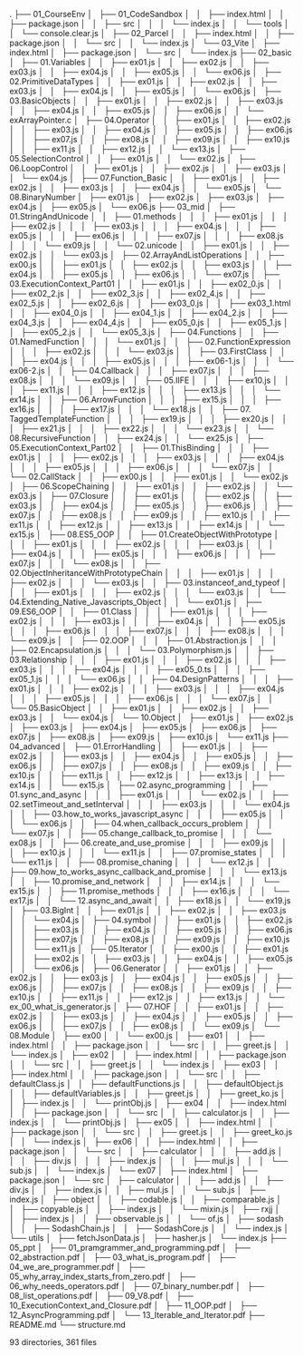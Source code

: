 .
├── 01_CourseEnv
│   ├── 01_CodeSandbox
│   │   ├── index.html
│   │   ├── package.json
│   │   ├── src
│   │   │   └── index.js
│   │   └── tools
│   │       └── console.clear.js
│   ├── 02_Parcel
│   │   ├── index.html
│   │   ├── package.json
│   │   └── src
│   │       └── index.js
│   └── 03_Vite
│       ├── index.html
│       ├── package.json
│       └── src
│           └── index.js
├── 02_basic
│   ├── 01.Variables
│   │   ├── ex01.js
│   │   ├── ex02.js
│   │   ├── ex03.js
│   │   ├── ex04.js
│   │   ├── ex05.js
│   │   └── ex06.js
│   ├── 02.PrimitiveDataTypes
│   │   ├── ex01.js
│   │   ├── ex02.js
│   │   ├── ex03.js
│   │   ├── ex04.js
│   │   ├── ex05.js
│   │   └── ex06.js
│   ├── 03.BasicObjects
│   │   ├── ex01.js
│   │   ├── ex02.js
│   │   ├── ex03.js
│   │   ├── ex04.js
│   │   ├── ex05.js
│   │   ├── ex06.js
│   │   └── exArrayPointer.c
│   ├── 04.Operator
│   │   ├── ex01.js
│   │   ├── ex02.js
│   │   ├── ex03.js
│   │   ├── ex04.js
│   │   ├── ex05.js
│   │   ├── ex06.js
│   │   ├── ex07.js
│   │   ├── ex08.js
│   │   ├── ex09.js
│   │   ├── ex10.js
│   │   ├── ex11.js
│   │   ├── ex12.js
│   │   └── ex13.js
│   ├── 05.SelectionControl
│   │   ├── ex01.js
│   │   └── ex02.js
│   ├── 06.LoopControl
│   │   ├── ex01.js
│   │   ├── ex02.js
│   │   ├── ex03.js
│   │   └── ex04.js
│   ├── 07.Function_Basic
│   │   ├── ex01.js
│   │   ├── ex02.js
│   │   ├── ex03.js
│   │   ├── ex04.js
│   │   └── ex05.js
│   └── 08.BinaryNumber
│       ├── ex01.js
│       ├── ex02.js
│       ├── ex03.js
│       ├── ex04.js
│       ├── ex05.js
│       └── ex06.js
├── 03_mid
│   ├── 01.StringAndUnicode
│   │   ├── 01.methods
│   │   │   ├── ex01.js
│   │   │   ├── ex02.js
│   │   │   ├── ex03.js
│   │   │   ├── ex04.js
│   │   │   ├── ex05.js
│   │   │   ├── ex06.js
│   │   │   ├── ex07.js
│   │   │   ├── ex08.js
│   │   │   └── ex09.js
│   │   └── 02.unicode
│   │       ├── ex01.js
│   │       ├── ex02.js
│   │       └── ex03.js
│   ├── 02.ArrayAndListOperations
│   │   ├── ex00.js
│   │   ├── ex01.js
│   │   ├── ex02.js
│   │   ├── ex03.js
│   │   ├── ex04.js
│   │   ├── ex05.js
│   │   ├── ex06.js
│   │   └── ex07.js
│   ├── 03.ExecutionContext_Part01
│   │   ├── ex01.js
│   │   ├── ex02_0.js
│   │   ├── ex02_2.js
│   │   ├── ex02_3.js
│   │   ├── ex02_4.js
│   │   ├── ex02_5.js
│   │   ├── ex02_6.js
│   │   ├── ex03_0.js
│   │   ├── ex03_1.html
│   │   ├── ex04_0.js
│   │   ├── ex04_1.js
│   │   ├── ex04_2.js
│   │   ├── ex04_3.js
│   │   ├── ex04_4.js
│   │   ├── ex05_0.js
│   │   ├── ex05_1.js
│   │   ├── ex05_2.js
│   │   └── ex05_3.js
│   ├── 04.Functions
│   │   ├── 01.NamedFunction
│   │   │   └── ex01.js
│   │   ├── 02.FunctionExpression
│   │   │   ├── ex02.js
│   │   │   └── ex03.js
│   │   ├── 03.FirstClass
│   │   │   ├── ex04.js
│   │   │   ├── ex05.js
│   │   │   ├── ex06-1.js
│   │   │   └── ex06-2.js
│   │   ├── 04.Callback
│   │   │   ├── ex07.js
│   │   │   ├── ex08.js
│   │   │   └── ex09.js
│   │   ├── 05.IIFE
│   │   │   ├── ex10.js
│   │   │   ├── ex11.js
│   │   │   ├── ex12.js
│   │   │   ├── ex13.js
│   │   │   └── ex14.js
│   │   ├── 06.ArrowFunction
│   │   │   ├── ex15.js
│   │   │   ├── ex16.js
│   │   │   ├── ex17.js
│   │   │   └── ex18.js
│   │   ├── 07. TaggedTemplateFunction
│   │   │   ├── ex19.js
│   │   │   ├── ex20.js
│   │   │   ├── ex21.js
│   │   │   ├── ex22.js
│   │   │   └── ex23.js
│   │   └── 08.RecursiveFunction
│   │       ├── ex24.js
│   │       └── ex25.js
│   ├── 05.ExecutionContext_Part02
│   │   ├── 01.ThisBinding
│   │   │   ├── ex01.js
│   │   │   ├── ex02.js
│   │   │   ├── ex03.js
│   │   │   ├── ex04.js
│   │   │   ├── ex05.js
│   │   │   ├── ex06.js
│   │   │   └── ex07.js
│   │   └── 02.CallStack
│   │       ├── ex00.js
│   │       ├── ex01.js
│   │       └── ex02.js
│   ├── 06.ScopeChaining
│   │   ├── ex01.js
│   │   ├── ex02.js
│   │   └── ex03.js
│   ├── 07.Closure
│   │   ├── ex01.js
│   │   ├── ex02.js
│   │   ├── ex03.js
│   │   ├── ex04.js
│   │   ├── ex05.js
│   │   ├── ex06.js
│   │   ├── ex07.js
│   │   ├── ex08.js
│   │   ├── ex09.js
│   │   ├── ex10.js
│   │   ├── ex11.js
│   │   ├── ex12.js
│   │   ├── ex13.js
│   │   ├── ex14.js
│   │   └── ex15.js
│   ├── 08.ES5_OOP
│   │   ├── 01.CreateObjectWithPrototype
│   │   │   ├── ex01.js
│   │   │   ├── ex02.js
│   │   │   ├── ex03.js
│   │   │   ├── ex04.js
│   │   │   ├── ex05.js
│   │   │   ├── ex06.js
│   │   │   ├── ex07.js
│   │   │   └── ex08.js
│   │   ├── 02.ObjectInheritanceWithPrototypeChain
│   │   │   ├── ex01.js
│   │   │   ├── ex02.js
│   │   │   └── ex03.js
│   │   ├── 03.instanceof_and_typeof
│   │   │   ├── ex01.js
│   │   │   ├── ex02.js
│   │   │   └── ex03.js
│   │   └── 04.Extending_Native_Javascripts_Object
│   │       └── ex01.js
│   ├── 09.ES6_OOP
│   │   ├── 01.Class
│   │   │   ├── ex01.js
│   │   │   ├── ex02.js
│   │   │   ├── ex03.js
│   │   │   ├── ex04.js
│   │   │   ├── ex05.js
│   │   │   ├── ex06.js
│   │   │   ├── ex07.js
│   │   │   ├── ex08.js
│   │   │   └── ex09.js
│   │   ├── 02.OOP
│   │   │   ├── 01.Abstraction.js
│   │   │   ├── 02.Encapsulation.js
│   │   │   └── 03.Polymorphism.js
│   │   ├── 03.Relationship
│   │   │   ├── ex01.js
│   │   │   ├── ex02.js
│   │   │   ├── ex03.js
│   │   │   ├── ex04.js
│   │   │   ├── ex05_0.ts
│   │   │   ├── ex05_1.js
│   │   │   └── ex06.js
│   │   ├── 04.DesignPatterns
│   │   │   ├── ex01.js
│   │   │   ├── ex02.js
│   │   │   ├── ex03.js
│   │   │   ├── ex04.js
│   │   │   ├── ex05.js
│   │   │   ├── ex06.js
│   │   │   └── ex07.js
│   │   └── 05.BasicObject
│   │       ├── ex01.js
│   │       ├── ex02.js
│   │       ├── ex03.js
│   │       └── ex04.js
│   └── 10.Object
│       ├── ex01.js
│       ├── ex02.js
│       ├── ex03.js
│       ├── ex04.js
│       ├── ex05.js
│       ├── ex06.js
│       ├── ex07.js
│       ├── ex08.js
│       ├── ex09.js
│       ├── ex10.js
│       └── ex11.js
├── 04_advanced
│   ├── 01.ErrorHandling
│   │   ├── ex01.js
│   │   ├── ex02.js
│   │   ├── ex03.js
│   │   ├── ex04.js
│   │   ├── ex05.js
│   │   ├── ex06.js
│   │   ├── ex07.js
│   │   ├── ex08.js
│   │   ├── ex09.js
│   │   ├── ex10.js
│   │   ├── ex11.js
│   │   ├── ex12.js
│   │   ├── ex13.js
│   │   ├── ex14.js
│   │   └── ex15.js
│   ├── 02.async_programming
│   │   ├── 01.sync_and_async
│   │   │   ├── ex01.js
│   │   │   └── ex02.js
│   │   ├── 02.setTimeout_and_setInterval
│   │   │   ├── ex03.js
│   │   │   └── ex04.js
│   │   ├── 03.how_to_works_javascript_async
│   │   │   ├── ex05.js
│   │   │   └── ex06.js
│   │   ├── 04.when_callback_occurs_problem
│   │   │   └── ex07.js
│   │   ├── 05.change_callback_to_promise
│   │   │   └── ex08.js
│   │   ├── 06.create_and_use_promise
│   │   │   ├── ex09.js
│   │   │   ├── ex10.js
│   │   │   └── ex11.js
│   │   ├── 07.promise_states
│   │   │   └── ex11.js
│   │   ├── 08.promise_chaning
│   │   │   └── ex12.js
│   │   ├── 09.how_to_works_async_callback_and_promise
│   │   │   └── ex13.js
│   │   ├── 10.promise_and_network
│   │   │   ├── ex14.js
│   │   │   └── ex15.js
│   │   ├── 11.promise_methods
│   │   │   ├── ex16.js
│   │   │   └── ex17.js
│   │   └── 12.async_and_await
│   │       ├── ex18.js
│   │       └── ex19.js
│   ├── 03.BigInt
│   │   ├── ex01.js
│   │   ├── ex02.js
│   │   ├── ex03.js
│   │   └── ex04.js
│   ├── 04.symbol
│   │   ├── ex01.js
│   │   ├── ex02.js
│   │   ├── ex03.js
│   │   ├── ex04.js
│   │   ├── ex05.js
│   │   ├── ex06.js
│   │   ├── ex07.js
│   │   ├── ex08.js
│   │   ├── ex09.js
│   │   ├── ex10.js
│   │   └── ex11.js
│   ├── 05.Iterator
│   │   ├── ex00.js
│   │   ├── ex01.js
│   │   ├── ex02.js
│   │   ├── ex03.js
│   │   ├── ex04.js
│   │   ├── ex05.js
│   │   └── ex06.js
│   ├── 06.Generator
│   │   ├── ex01.js
│   │   ├── ex02.js
│   │   ├── ex03.js
│   │   ├── ex04.js
│   │   ├── ex05.js
│   │   ├── ex06.js
│   │   ├── ex07.js
│   │   ├── ex08.js
│   │   ├── ex09.js
│   │   ├── ex10.js
│   │   ├── ex11.js
│   │   ├── ex12.js
│   │   ├── ex13.js
│   │   └── ex_00_what_is_generator.js
│   ├── 07.HOF
│   │   ├── ex01.js
│   │   ├── ex02.js
│   │   ├── ex03.js
│   │   ├── ex04.js
│   │   ├── ex05.js
│   │   ├── ex06.js
│   │   ├── ex07.js
│   │   ├── ex08.js
│   │   └── ex09.js
│   └── 08.Module
│       ├── ex00
│       │   └── ex00.js
│       ├── ex01
│       │   ├── index.html
│       │   ├── package.json
│       │   └── src
│       │       ├── greet.js
│       │       └── index.js
│       ├── ex02
│       │   ├── index.html
│       │   ├── package.json
│       │   └── src
│       │       ├── greet.js
│       │       └── index.js
│       ├── ex03
│       │   ├── index.html
│       │   ├── package.json
│       │   └── src
│       │       ├── defaultClass.js
│       │       ├── defaultFunctions.js
│       │       ├── defaultObject.js
│       │       ├── defaultVariables.js
│       │       ├── greet.js
│       │       ├── greet_ko.js
│       │       ├── index.js
│       │       └── printObj.js
│       ├── ex04
│       │   ├── index.html
│       │   ├── package.json
│       │   └── src
│       │       ├── calculator.js
│       │       ├── index.js
│       │       └── printObj.js
│       ├── ex05
│       │   ├── index.html
│       │   ├── package.json
│       │   └── src
│       │       ├── greet.js
│       │       ├── greet_ko.js
│       │       └── index.js
│       ├── ex06
│       │   ├── index.html
│       │   ├── package.json
│       │   └── src
│       │       ├── calculator
│       │       │   ├── add.js
│       │       │   ├── div.js
│       │       │   ├── index.js
│       │       │   ├── mul.js
│       │       │   └── sub.js
│       │       └── index.js
│       └── ex07
│           ├── index.html
│           ├── package.json
│           └── src
│               ├── calculator
│               │   ├── add.js
│               │   ├── div.js
│               │   ├── index.js
│               │   ├── mul.js
│               │   └── sub.js
│               ├── index.js
│               ├── object
│               │   ├── codable.js
│               │   ├── comparable.js
│               │   ├── copyable.js
│               │   ├── index.js
│               │   └── mixin.js
│               ├── rxjj
│               │   ├── index.js
│               │   ├── observable.js
│               │   └── of.js
│               ├── sodash
│               │   ├── SodashChain.js
│               │   ├── SodashCore.js
│               │   └── index.js
│               └── utils
│                   ├── fetchJsonData.js
│                   ├── hasher.js
│                   └── index.js
├── 05_ppt
│   ├── 01_pramgrammer_and_programming.pdf
│   ├── 02_abstraction.pdf
│   ├── 03_what_is_program.pdf
│   ├── 04_we_are_programmer.pdf
│   ├── 05_why_array_index_starts_from_zero.pdf
│   ├── 06_why_needs_operators.pdf
│   ├── 07_binary_number.pdf
│   ├── 08_list_operations.pdf
│   ├── 09_V8.pdf
│   ├── 10_ExecutionContext_and_Closure.pdf
│   ├── 11_OOP.pdf
│   ├── 12_AsyncProgramming.pdf
│   └── 13_Iterable_and_Iterator.pdf
├── README.md
└── structure.md

93 directories, 361 files

